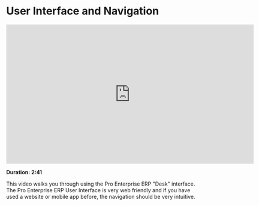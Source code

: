 <!-- add-breadcrumbs -->
# User Interface and Navigation

<iframe width="660" height="371" src="https://www.youtube.com/embed/vKjHRzMEei0" frameborder="0" allowfullscreen></iframe>

**Duration: 2:41**

This video walks you through using the Pro Enterprise ERP "Desk" interface. The Pro Enterprise ERP User Interface is very web friendly and if you have used a website or mobile app before, the navigation should be very intuitive.
